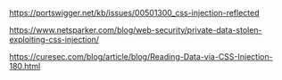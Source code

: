 https://portswigger.net/kb/issues/00501300_css-injection-reflected

https://www.netsparker.com/blog/web-security/private-data-stolen-exploiting-css-injection/

https://curesec.com/blog/article/blog/Reading-Data-via-CSS-Injection-180.html